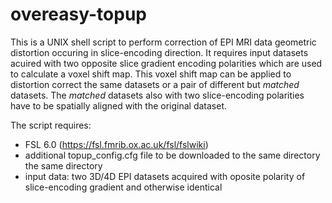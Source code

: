 # overeasy-topup
This is a UNIX shell script to perform correction of EPI MRI data geometric distortion occuring in slice-encoding direction.
It requires input datasets acuired with two opposite slice gradient encoding polarities which are used to calculate a voxel shift map.
This voxel shift map can be applied to distortion correct the same datasets or a pair of different but *matched* datasets.
The *matched* datasets also with two slice-encoding polarities have to be spatially aligned with the original dataset.

The script requires:
- FSL 6.0 (https://fsl.fmrib.ox.ac.uk/fsl/fslwiki)
- additional topup_config.cfg file to be downloaded to the same directory the same directory
- input data: two 3D/4D EPI datasets acquired with oposite polarity of slice-encoding gradient and otherwise identical
